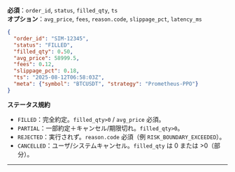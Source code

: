 **必須**：`order_id`, `status`, `filled_qty`, `ts`  
**オプション**：`avg_price`, `fees`, `reason.code`, `slippage_pct`, `latency_ms`

```json
{
  "order_id": "SIM-12345",
  "status": "FILLED",
  "filled_qty": 0.50,
  "avg_price": 58999.5,
  "fees": 0.12,
  "slippage_pct": 0.18,
  "ts": "2025-08-12T06:58:03Z",
  "meta": {"symbol": "BTCUSDT", "strategy": "Prometheus-PPO"}
}
```

**ステータス規約**  
- `FILLED`：完全約定。`filled_qty>0` / `avg_price` 必須。  
- `PARTIAL`：一部約定＋キャンセル/期限切れ。`filled_qty>0`。  
- `REJECTED`：実行されず。`reason.code` 必須（例 `RISK_BOUNDARY_EXCEEDED`）。  
- `CANCELLED`：ユーザ/システムキャンセル。`filled_qty` は 0 または >0（部分）。

---

